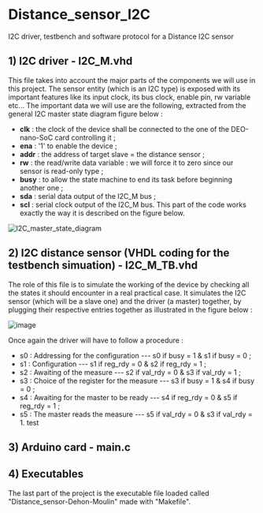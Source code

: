 # Distance_sensor_I2C
I2C driver, testbench and software protocol for a Distance I2C sensor

## 1) I2C driver - I2C_M.vhd
This file takes into account the major parts of the components we will use in this project.
The sensor entity (which is an I2C type) is exposed with its important features like its input clock, its bus clock, enable pin, rw variable etc...
The important data we will use are the following, extracted from the general I2C master state diagram figure below :
  - **clk** : the clock of the device shall be connected to the one of the DEO-nano-SoC card controlling it ;
  - **ena** : '1' to enable the device ;
  - **addr** : the address of target slave = the distance sensor ;
  - **rw** : the read/write data variable : we will force it to zero since our sensor is read-only type ;
  - **busy** : to allow the state machine to end its task before beginning another one ;
  - **sda** : serial data output of the I2C_M bus ;
  - **scl** : serial clock output of the I2C_M bus.
 This part of the code works exactly the way it is described on the figure below.
 
 ![I2C_master_state_diagram](https://user-images.githubusercontent.com/74544161/118660105-2e311480-b7ee-11eb-8cf9-5206a2bdc8a2.png)


## 2) I2C distance sensor (VHDL coding for the testbench simuation) - I2C_M_TB.vhd
The role of this file is to simulate the working of the device by checking all the states it should encounter in a real practical case.
It simulates the I2C sensor (which will be a slave one) and the driver (a master) together, by plugging their respective entries together as illustrated in the figure below :

![image](https://user-images.githubusercontent.com/74544161/118664017-6c7c0300-b7f1-11eb-9c33-bd7ca719481b.png)

Once again the driver will have to follow a procedure :
  - s0 : Addressing for the configuration --- s0 if busy = 1 & s1 if busy = 0 ;
  - s1 : Configuration --- s1 if reg_rdy = 0 & s2 if reg_rdy = 1 ;
  - s2 : Awaiting of the measure --- s2 if val_rdy = 0 & s3 if val_rdy = 1 ;
  - s3 : Choice of the register for the measure --- s3 if busy = 1 & s4 if busy = 0 ;
  - s4 : Awaiting for the master to be ready --- s4 if reg_rdy = 0 & s5 if reg_rdy = 1 ;
  - s5 : The master reads the measure --- s5 if val_rdy = 0 & s3 if val_rdy = 1.
test


## 3) Arduino card - main.c

## 4) Executables
The last part of the project is the executable file loaded called "Distance_sensor-Dehon-Moulin" made with "Makefile".
